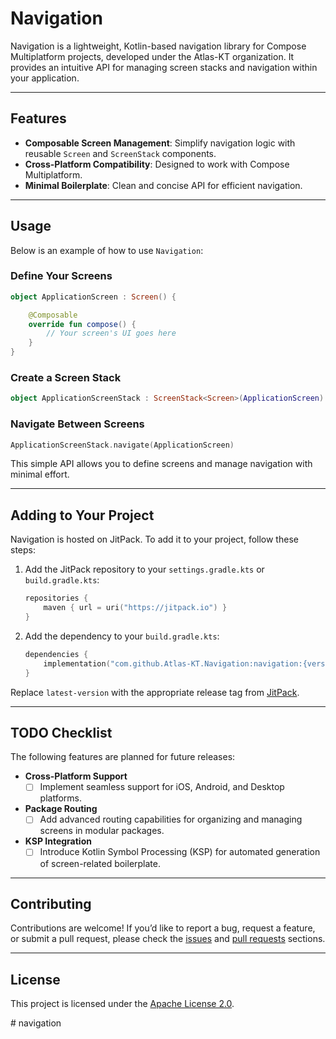 # Navigation

Navigation is a lightweight, Kotlin-based navigation library for Compose Multiplatform projects, developed under the Atlas-KT organization. It provides an intuitive API for managing screen stacks and navigation within your application.

---

## Features

- **Composable Screen Management**: Simplify navigation logic with reusable `Screen` and `ScreenStack` components.
- **Cross-Platform Compatibility**: Designed to work with Compose Multiplatform.
- **Minimal Boilerplate**: Clean and concise API for efficient navigation.

---

## Usage

Below is an example of how to use `Navigation`:

### Define Your Screens

```kotlin
object ApplicationScreen : Screen() {

    @Composable
    override fun compose() {
        // Your screen's UI goes here
    }
}
```

### Create a Screen Stack

```kotlin
object ApplicationScreenStack : ScreenStack<Screen>(ApplicationScreen)
```

### Navigate Between Screens

```kotlin
ApplicationScreenStack.navigate(ApplicationScreen)
```

This simple API allows you to define screens and manage navigation with minimal effort.

---

## Adding to Your Project

Navigation is hosted on JitPack. To add it to your project, follow these steps:

1. Add the JitPack repository to your `settings.gradle.kts` or `build.gradle.kts`:

   ```kotlin
   repositories {
       maven { url = uri("https://jitpack.io") }
   }
   ```

2. Add the dependency to your `build.gradle.kts`:

   ```kotlin
   dependencies {
       implementation("com.github.Atlas-KT.Navigation:navigation:{version}")
   }
   ```

Replace `latest-version` with the appropriate release tag from [JitPack]().

---

## TODO Checklist

The following features are planned for future releases:

- **Cross-Platform Support**
    - [ ] Implement seamless support for iOS, Android, and Desktop platforms.
- **Package Routing**
    - [ ] Add advanced routing capabilities for organizing and managing screens in modular packages.
- **KSP Integration**
    - [ ] Introduce Kotlin Symbol Processing (KSP) for automated generation of screen-related boilerplate.

---

## Contributing

Contributions are welcome! If you’d like to report a bug, request a feature, or submit a pull request, please check the [issues](https://github.com/Atlas-KT/Navigation/issues) and [pull requests](https://github.com/Atlas-KT/Navigation/pulls) sections.

---

## License

This project is licensed under the [Apache License 2.0](https://www.apache.org/licenses/LICENSE-2.0).

#   n a v i g a t i o n  
 